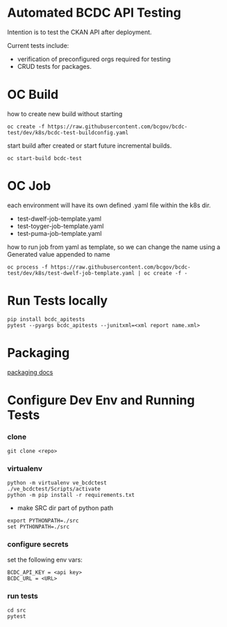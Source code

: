 # Automated BCDC API Testing 

Intention is to test the CKAN API after deployment.

Current tests include:
 - verification of preconfigured orgs required for testing
 - CRUD tests for packages.
 
# OC Build

how to create new build without starting
  
```
oc create -f https://raw.githubusercontent.com/bcgov/bcdc-test/dev/k8s/bcdc-test-buildconfig.yaml
```

start build after created or start future incremental builds.

```
oc start-build bcdc-test
```

# OC Job 

each environment will have its own defined .yaml file within the k8s dir. 

* test-dwelf-job-template.yaml
* test-toyger-job-template.yaml
* test-puma-job-template.yaml

how to run job from yaml as template, so we can change the name using a Generated value appended to name
```
oc process -f https://raw.githubusercontent.com/bcgov/bcdc-test/dev/k8s/test-dwelf-job-template.yaml | oc create -f -
```


# Run Tests locally

```
pip install bcdc_apitests
pytest --pyargs bcdc_apitests --junitxml=<xml report name.xml>
```
  
# Packaging

[packaging docs](docs/packaging.md)

# Configure Dev Env and Running Tests

### clone
`git clone <repo>`

### virtualenv 
```
python -m virtualenv ve_bcdctest
./ve_bcdctest/Scripts/activate
python -m pip install -r requirements.txt
```

* make SRC dir part of python path
```
export PYTHONPATH=./src
set PYTHONPATH=./src
```

### configure secrets
set the following env vars:

```
BCDC_API_KEY = <api key>
BCDC_URL = <URL>
```

### run tests
```
cd src
pytest
```



